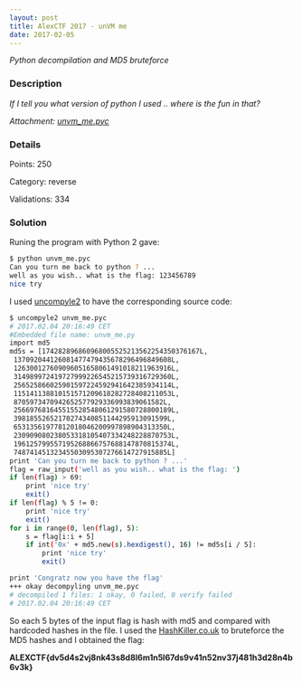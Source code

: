 ```yaml
---
layout: post
title: AlexCTF 2017 - unVM me
date: 2017-02-05
---
```


*Python decompilation and MD5 bruteforce*

<!--more-->

### Description

*If I tell you what version of python I used .. where is the fun in that?*

*Attachment: [unvm_me.pyc](/resources/2017/alexctf/unvm_me.pyc)*


### Details

Points:      250 

Category:    reverse

Validations: 334

### Solution

Runing the program with Python 2 gave:

```bash
$ python unvm_me.pyc
Can you turn me back to python ? ...
well as you wish.. what is the flag: 123456789
nice try
```

I used [uncompyle2](https://github.com/wibiti/uncompyle2) to have the corresponding source code:


```bash
$ uncompyle2 unvm_me.pyc
# 2017.02.04 20:16:49 CET
#Embedded file name: unvm_me.py
import md5
md5s = [174282896860968005525213562254350376167L,
 137092044126081477479435678296496849608L,
 126300127609096051658061491018211963916L,
 314989972419727999226545215739316729360L,
 256525866025901597224592941642385934114L,
 115141138810151571209618282728408211053L,
 8705973470942652577929336993839061582L,
 256697681645515528548061291580728800189L,
 39818552652170274340851144295913091599L,
 65313561977812018046200997898904313350L,
 230909080238053318105407334248228870753L,
 196125799557195268866757688147870815374L,
 74874145132345503095307276614727915885L]
print 'Can you turn me back to python ? ...'
flag = raw_input('well as you wish.. what is the flag: ')
if len(flag) > 69:
    print 'nice try'
    exit()
if len(flag) % 5 != 0:
    print 'nice try'
    exit()
for i in range(0, len(flag), 5):
    s = flag[i:i + 5]
    if int('0x' + md5.new(s).hexdigest(), 16) != md5s[i / 5]:
        print 'nice try'
        exit()

print 'Congratz now you have the flag'
+++ okay decompyling unvm_me.pyc 
# decompiled 1 files: 1 okay, 0 failed, 0 verify failed
# 2017.02.04 20:16:49 CET
```

So each 5 bytes of the input flag is hash with md5 and compared with hardcoded hashes in the file. I used the [HashKiller.co.uk](https://hashkiller.co.uk/md5-decrypter.aspx) to bruteforce the MD5 hashes and I obtained the flag:

**ALEXCTF{dv5d4s2vj8nk43s8d8l6m1n5l67ds9v41n52nv37j481h3d28n4b6v3k}**

